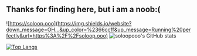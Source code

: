 ## Thanks for finding here, but i am a noob:(

<!--
**soloopooo/soloopooo** is a ✨ _special_ ✨ repository because its `README.md` (this file) appears on your GitHub profile.

Here are some ideas to get you started:

- 🔭 I’m currently working on ...
- 🌱 I’m currently learning ...
- 👯 I’m looking to collaborate on ...
- 🤔 I’m looking for help with ...
- 💬 Ask me about ...
- 📫 How to reach me: ...
- 😄 Pronouns: ...
- ⚡ Fun fact: ...
-->
![https://soloop.ooo](https://img.shields.io/website?down_message=OH...&up_color=%2366ccff&up_message=Running%20perfectly&url=https%3A%2F%2Fsoloop.ooo)
![soloopooo's GitHub stats](https://github-readme-stats.vercel.app/api?username=soloopooo&show_icons=true&theme=dracula)

[![Top Langs](https://github-readme-stats.vercel.app/api/top-langs/?username=soloopooo&theme=dracula)](https://github.com/soloopooo/github-readme-stats)

